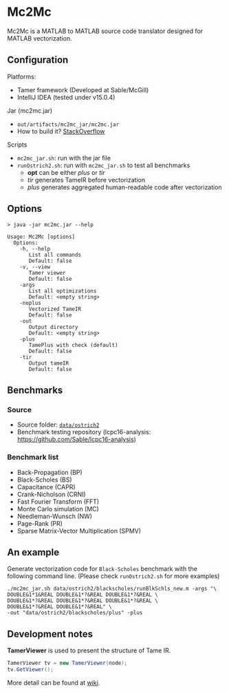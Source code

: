 # Mc2Mc

Mc2Mc is a MATLAB to MATLAB source code translator designed for MATLAB vectorization.

## Configuration

Platforms:

- Tamer framework (Developed at Sable/McGill)
- IntelliJ IDEA (tested under v15.0.4)

Jar (mc2mc.jar)

- `out/artifacts/mc2mc_jar/mc2mc.jar`
- How to build it? [StackOverflow](http://stackoverflow.com/questions/1082580/how-to-build-jars-from-intellij-properly)

Scripts

- `mc2mc_jar.sh`: run with the jar file
- `runOstrich2.sh`: run with `mc2mc_jar.sh` to test all benchmarks
    + **opt** can be either *plus* or *tir*
    + *tir* generates TameIR before vectorization
    + *plus* generates aggregated human-readable code after vectorization


## Options


```
> java -jar mc2mc.jar --help

Usage: Mc2Mc [options] 
  Options:
    -h, --help
       List all commands
       Default: false
    -v, --view
       Tamer viewer
       Default: false
    -args
       List all optimizations
       Default: <empty string>
    -noplus
       Vectorized TameIR
       Default: false
    -out
       Output directory
       Default: <empty string>
    -plus
       TamePlus with check (default)
       Default: false
    -tir
       Output tameIR
       Default: false
```


## Benchmarks

### Source

- Source folder: [`data/ostrich2`](data/ostrich2)
- Benchmark testing repository (lcpc16-analysis: https://github.com/Sable/lcpc16-analysis)


### Benchmark list

- Back-Propagation (BP)
- Black-Scholes (BS)
- Capacitance (CAPR)
- Crank-Nicholson (CRNI)
- Fast Fourier Transform (FFT)
- Monte Carlo simulation (MC)
- Needleman-Wunsch (NW)
- Page-Rank (PR)
- Sparse Matrix-Vector Multiplication (SPMV)

## An example

Generate vectorization code for `Black-Scholes` benchmark with the following command line.
(Please check `runOstrich2.sh` for more examples)

```
./mc2mc_jar.sh data/ostrich2/blackscholes/runBlkSchls_new.m -args "\
DOUBLE&1*1&REAL DOUBLE&1*?&REAL DOUBLE&1*?&REAL \
DOUBLE&1*?&REAL DOUBLE&1*?&REAL DOUBLE&1*?&REAL \
DOUBLE&1*?&REAL DOUBLE&1*?&REAL" \
-out "data/ostrich2/blackscholes/plus" -plus
```

## Development notes

**TamerViewer** is used to present the structure of Tame IR.

```java
TamerViewer tv = new TamerViewer(node);
tv.GetViewer();
```


More detail can be found at [wiki](https://github.com/Sable/Mc2Mc/wiki/TamerViewer).

